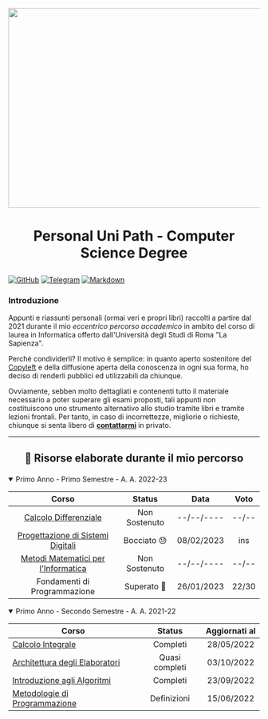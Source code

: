<img src="https://media.salonedellostudente.it/app/uploads/2020/07/16134905/sapienza-roma-logo-01.png" width="600" height="400" style="display: block; margin: 0 auto;"> </img>
# <p align=center> Personal Uni Path - Computer Science Degree </p>

[![GitHub](https://img.shields.io/badge/github-%23121011.svg?style=for-the-badge&logo=github&logoColor=white)](https://github.com/FedVlogger17)
[![Telegram](https://img.shields.io/badge/Telegram-2CA5E0?style=for-the-badge&logo=telegram&logoColor=white)](https://t.me/FedVlogger)
[![Markdown](https://img.shields.io/badge/markdown-%23000000.svg?style=for-the-badge&logo=markdown&logoColor=white)](https://github.com/Ileriayo/markdown-badges)


### Introduzione

Appunti e riassunti personali (ormai veri e propri libri) raccolti a partire dal 2021 durante il mio _eccentrico percorso accademico_ in ambito del corso di laurea in Informatica offerto dall'Università degli Studi di Roma "La Sapienza".

Perché condividerli? Il motivo è semplice: in quanto aperto sostenitore del [Copyleft](https://en.wikipedia.org/wiki/Copyleft) e della diffusione aperta della conoscenza in ogni sua forma, ho deciso di renderli pubblici ed utilizzabili da chiunque.



Ovviamente, sebben molto dettagliati e contenenti tutto il materiale necessario a poter superare gli esami proposti, tali appunti non costituiscono uno strumento alternativo allo studio tramite libri e tramite lezioni frontali. Per tanto, in caso di incorrettezze, migliorie o richieste, chiunque si senta libero di [**contattarmi**](https://t.me/Exyss) in privato.

____________

## <p align=center> 📖 Risorse elaborate durante il mio percorso </p>

<details open>
<summary>Primo Anno - Primo Semestre - A. A. 2022-23</summary>

| Corso | Status | Data | Voto |
| :-----: | :----: | :-----------: | :----: |
| [Calcolo Differenziale](https://github.com/FedVlogger17/Uni/tree/main/Calcolo%20Differenziale%20Primo%20Semestre) | Non Sostenuto | --/--/---- | --/-- |
| [Progettazione di Sistemi Digitali](../../raw/main/Primo%20Anno/Progettazione%20di%20Sistemi%20Digitali.pdf) | Bocciato 😓 | 08/02/2023 | ins |
| [Metodi Matematici per l'Informatica](../../raw/main/Primo%20Anno/Metodi%20Matematici%20per%20l'Informatica.pdf) | Non Sostenuto | --/--/---- | --/-- |
| Fondamenti di Programmazione | Superato 🥳 | 26/01/2023 | 22/30 |
</details>

<details open>
<summary>Primo Anno - Secondo Semestre - A. A. 2021-22</summary>

| Corso | Status | Aggiornati al |
| ----- | :----: | :-----------: |
| [Calcolo Integrale](../../raw/main/Primo%20Anno/Calcolo%20Integrale.pdf) | Completi | 28/05/2022 |
| [Architettura degli Elaboratori](../../raw/main/Primo%20Anno/Architettura%20degli%20Elaboratori.pdf) | Quasi completi | 03/10/2022 |
| [Introduzione agli Algoritmi](../../raw/main/Primo%20Anno/Introduzione%20agli%20Algoritmi.pdf) | Completi | 23/09/2022 |
| [Metodologie di Programmazione](../../raw/main/Primo%20Anno/Metodologie%20di%20Programmazione.pdf) | Definizioni | 15/06/2022 |
</details>
